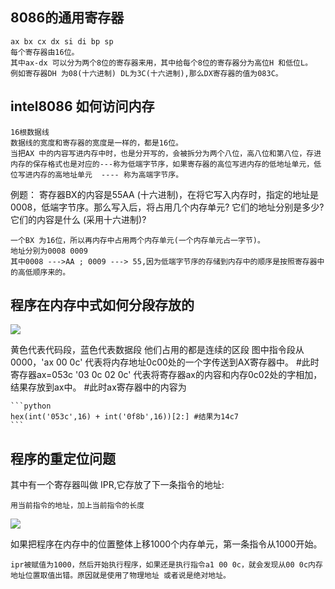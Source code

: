 ## 8086的通用寄存器
    ax bx cx dx si di bp sp
    每个寄存器由16位。
    其中ax-dx 可以分为两个8位的寄存器来用，其中给每个8位的寄存器分为高位H 和低位L。
    例如寄存器DH 为08(十六进制) DL为3C(十六进制),那么DX寄存器的值为083C。

## intel8086 如何访问内存
    16根数据线
    数据线的宽度和寄存器的宽度是一样的，都是16位。
    当把AX 中的内容写进内存中时，也是分开写的，会被拆分为两个八位，高八位和第八位，存进内存的保存格式也是对应的---称为低端字节序，如果寄存器的高位写进内存的低地址单元，低位写进内存的高地址单元  ---- 称为高端字节序。

例题：
寄存器BX的内容是55AA (十六进制)，在将它写入内存时，指定的地址是0008，低端字节序。那么写入后，将占用几个内存单元? 它们的地址分别是多少? 它们的内容是什么 (采用十六进制)?

    一个BX 为16位，所以再内存中占用两个内存单元(一个内存单元占一字节)。
    地址分别为0008 0009
    其中0008 --->AA ; 0009 ---> 55,因为低端字节序的存储到内存中的顺序是按照寄存器中的高低顺序来的。

## 程序在内存中式如何分段存放的

<img src='https://vbnmjj.github.io/img/汇编/1.jpg' >

黄色代表代码段，蓝色代表数据段
他们占用的都是连续的区段
图中指令段从0000，'ax 00 0c' 代表将内存地址0c00处的一个字传送到AX寄存器中。
#此时寄存器ax=053c
'03 0c 02 0c' 代表将寄存器ax的内容和内存0c02处的字相加，结果存放到ax中。
#此时ax寄存器中的内容为

    ```python
    hex(int('053c',16) + int('0f8b',16))[2:] #结果为14c7
    ```

## 程序的重定位问题

其中有一个寄存器叫做 IPR,它存放了下一条指令的地址:

    用当前指令的地址，加上当前指令的长度
<img src='https://vbnmjj.github.io/img/汇编/2.jpg' >

如果把程序在内存中的位置整体上移1000个内存单元，第一条指令从1000开始。

    ipr被赋值为1000，然后开始执行程序，如果还是执行指令a1 00 0c，就会发现从00 0c内存地址位置取值出错。原因就是使用了物理地址 或者说是绝对地址。





